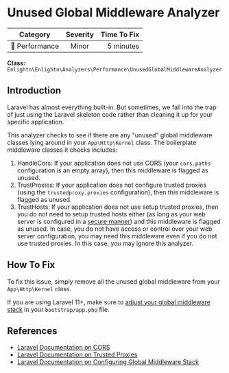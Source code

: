 # Unused Global Middleware Analyzer

| Category       | Severity   | Time To Fix  |
| -------------  |:----------:| ------------:|
| :rocket: Performance | Minor | 5 minutes  |

**Class:** `Enlightn\Enlightn\Analyzers\Performance\UnusedGlobalMiddlewareAnalyzer`

## Introduction

Laravel has almost everything built-in. But sometimes, we fall into the trap of just using the Laravel skeleton code rather than cleaning it up for your specific application.

This analyzer checks to see if there are any "unused" global middleware classes lying around in your `App\Http\Kernel` class. The boilerplate middleware classes it checks includes:

1. HandleCors: If your application does not use CORS (your `cors.paths` configuration is an empty array), then this middleware is flagged as unused.
2. TrustProxies: If your application does not configure trusted proxies (using the `trustedproxy.proxies` configuration), then this middleware is flagged as unused.
3. TrustHosts: If your application does not use setup trusted proxies, then you do not need to setup trusted hosts either (as long as your web server is configured in a [secure manner](../security/host-injection-analyzer.html)) and this middleware is flagged as unused. In case, you do not have access or control over your web server configuration, you may need this middleware even if you do not use trusted proxies. In this case, you may ignore this analyzer.

## How To Fix

To fix this issue, simply remove all the unused global middleware from your `App\Http\Kernel` class.

If you are using Laravel 11+, make sure to [adjust your global middleware stack](https://laravel.com/docs/middleware#manually-managing-laravels-default-global-middleware) in your `bootstrap/app.php` file.

## References

- [Laravel Documentation on CORS](https://laravel.com/docs/routing#cors)
- [Laravel Documentation on Trusted Proxies](https://laravel.com/docs/requests#configuring-trusted-proxies)
- [Laravel Documentation on Configuring Global Middleware Stack](https://laravel.com/docs/middleware#manually-managing-laravels-default-global-middleware)